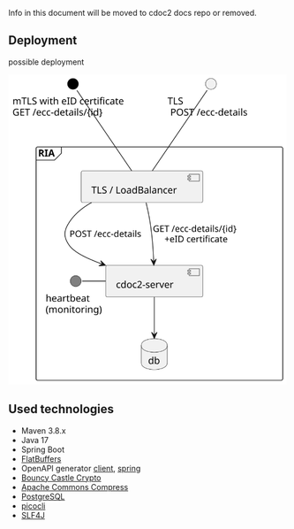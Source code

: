 

Info in this document will be moved to cdoc2 docs repo or removed.

## Deployment
possible deployment

![](images/components.svg)

## Used technologies

* Maven 3.8.x
* Java 17
* Spring Boot
* [FlatBuffers](https://google.github.io/flatbuffers/)
* OpenAPI generator [client](https://openapi-generator.tech/docs/generators/java), [spring](https://openapi-generator.tech/docs/generators/spring)
* [Bouncy Castle Crypto](https://www.bouncycastle.org/)
* [Apache Commons Compress](https://commons.apache.org/proper/commons-compress/)
* [PostgreSQL](https://www.postgresql.org/)
* [picocli](https://picocli.info/)
* [SLF4J](https://www.slf4j.org/)

